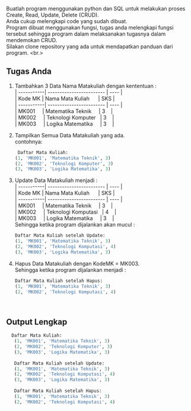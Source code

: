 Buatlah program menggunakan python dan SQL untuk melakukan proses Create, Read, Update, Delete (CRUD). <br/>
Anda cukup melengkapi code yang sudah dibuat. <br/>
Program dibuat menggunakan fungsi, tugas anda melengkapi fungsi tersebut sehingga program dalam melaksanakan tugasnya dalam mendemokan CRUD. <br/>
Silakan clone repository yang ada untuk mendapatkan panduan dari program. <br.>

## Tugas Anda
1. Tambahkan 3 Data Nama Matakuliah dengan kententuan : <br/>
   | -----------| ------------------------ | ---- | <br/>
   | Kode MK | Nama Mata Kuliah &nbsp;&nbsp;&nbsp;&nbsp; | SKS |  <br/>
   | -----------| ------------------------ | ---- | <br/>
   | MK001 &nbsp;&nbsp;&nbsp; | Matematika Teknik &nbsp;&nbsp;&nbsp;&nbsp;| 3 &nbsp;&nbsp; | <br/>
   | MK002 &nbsp;&nbsp;&nbsp; | Teknologi Komputer &nbsp; | 3 &nbsp;&nbsp; | <br/>
   | MK003 &nbsp;&nbsp;&nbsp; | Logika Matematika &nbsp;&nbsp;&nbsp; | 3 &nbsp;&nbsp; | <br/>
   
2. Tampilkan Semua Data Matakuliah yang ada. <br/> contohnya: 
   ```python 
    Daftar Mata Kuliah:
   (1, 'MK001', 'Matematika Teknik', 3)
   (2, 'MK002', 'Teknologi Komputer', 3)
   (3, 'MK003', 'Logika Matematika', 3)

    ```
3. Update Data Matakuliah menjadi :     
   | -----------| ------------------------ | ---- | <br/>
   | Kode MK | Nama Mata Kuliah &nbsp;&nbsp;&nbsp;&nbsp; | SKS |  <br/>
   | -----------| ------------------------ | ---- | <br/>
   | MK001 &nbsp;&nbsp;&nbsp; | Matematika Teknik &nbsp;&nbsp;&nbsp;&nbsp;| 3 &nbsp;&nbsp; | <br/>
   | MK002 &nbsp;&nbsp;&nbsp; | Teknologi Komputasi &nbsp; | 4 &nbsp;&nbsp; | <br/>
   | MK003 &nbsp;&nbsp;&nbsp; | Logika Matematika &nbsp;&nbsp;&nbsp; | 3 &nbsp;&nbsp; | <br/>
   Sehingga ketika program dijalankan akan mucul : <br/>
    ```python 
   Daftar Mata Kuliah setelah Update:
   (1, 'MK001', 'Matematika Teknik', 3)
   (2, 'MK002', 'Teknologi Komputasi', 4)
   (3, 'MK003', 'Logika Matematika', 3)
    ```
4. Hapus Data Matakuliah dengan KodeMK = MK003. <br/>
   Sehingga ketika program dijalankan menjadi : <br/>
    ```python 
    Daftar Mata Kuliah setelah Hapus:
   (1, 'MK001', 'Matematika Teknik', 3)
   (2, 'MK002', 'Teknologi Komputasi', 4)
    ```
    <br/>
## Output Lengkap
```python 
  Daftar Mata Kuliah:
   (1, 'MK001', 'Matematika Teknik', 3)
   (2, 'MK002', 'Teknologi Komputer', 3)
   (3, 'MK003', 'Logika Matematika', 3)
   
   Daftar Mata Kuliah setelah Update:
   (1, 'MK001', 'Matematika Teknik', 3)
   (2, 'MK002', 'Teknologi Komputasi', 4)
   (3, 'MK003', 'Logika Matematika', 3)
   
   Daftar Mata Kuliah setelah Hapus:
   (1, 'MK001', 'Matematika Teknik', 3)
   (2, 'MK002', 'Teknologi Komputasi', 4)
